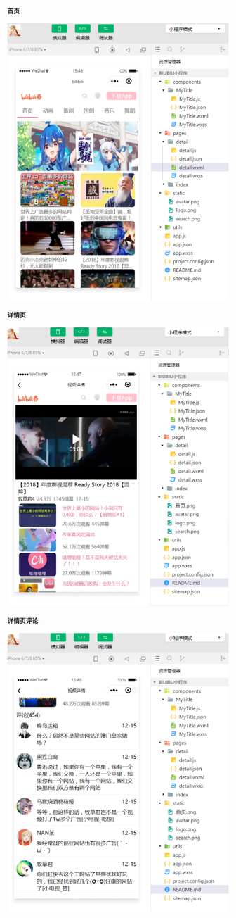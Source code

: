 #### 首页

![首页](static\首页.png)

#### 详情页

![详情页](static\详情页.png)

#### 详情页评论

![详情页评论](static\详情页评论.png)